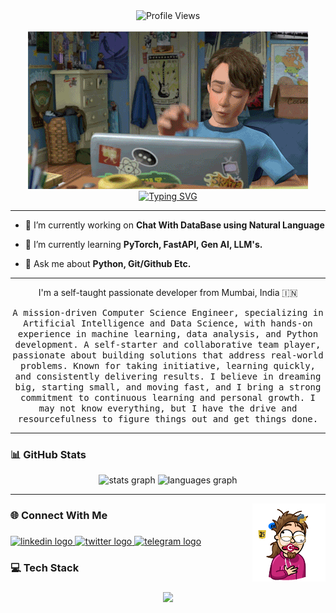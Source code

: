 <!--Profile View Count -->
<div align="center">
  <img src="https://komarev.com/ghpvc/?username=anaskhaann&color=blueviolet" alt="Profile Views" />
</div>

<br clear="both">

<!-- Banner Image -->
<div align="center">
  <img src="img/andy.gif"/>
</div>

<!-- Typing SVG -->
<div align="center">
  <a href="https://git.io/typing-svg">
  <img src="https://readme-typing-svg.herokuapp.com?font=Righteous&duration=3000&pause=500&color=AD42F7&center=true&width=435&height=50&lines=%F0%9F%91%8B+Hello+There;I+am+Mohd+Anas+Khan" alt="Typing SVG" />
  </a>
  <hr>
</div>

<!-- Current Info -->

- 🔭 I’m currently working on **Chat With DataBase using Natural Language**

<!-- - 🎥 I create coding tutorial videos on YouTube at [Channel Name](https://channel link) -->

- 🌱 I’m currently learning **PyTorch, FastAPI, Gen AI, LLM's.**

<!-- - 👨‍💻 All of my projects are available at [Website Name](Website Link) -->

- 💬 Ask me about **Python, Git/Github Etc.**

<!-- - 📫 How to reach me **From the Below Links 👇** -->

<hr>
<!-- Summary -->
<div align="center">

I'm a self-taught passionate developer from Mumbai, India 🇮🇳

</div>

<p align="center">
  <samp>
    A mission-driven Computer Science Engineer, specializing in Artificial Intelligence and Data Science, with hands-on experience in
    machine learning, data analysis, and Python development. A self-starter and collaborative team player, passionate about building
    solutions that address real-world problems. Known for taking initiative, learning quickly, and consistently delivering results. I
    believe in dreaming big, starting small, and moving fast, and I bring a strong commitment to continuous learning and personal
    growth. I may not know everything, but I have the drive and resourcefulness to figure things out and get things done.
  </samp>
</p>

<hr>

<h3 align="left">📊 GitHub Stats</h3>

<div align="center">

  <!-- Github Readme Stats -->
  <img src="https://github-readme-stats.vercel.app/api?username=anaskhaann&hide_title=true&show_icons=true&include_all_commits=false&count_private=false&disable_animations=false&theme=tokyonight&hide_border=true&hide=issues&cache_seconds=43200" height="145" alt="stats graph"/>

  <!-- Github Language Stats -->
  <img src="https://github-readme-stats.vercel.app/api/top-langs?username=anaskhaann&layout=compact&card_width=320&langs_count=4&theme=tokyonight&hide_border=true&custom_title=I%20Code%20In" height="145" alt="languages graph"/>

</div>

<hr>

<!-- Side Image -->
<img align="right" height="125" src="img/side-img.gif"  />

###

<h3 align="left">🌐 Connect With Me</h3>

###

<div align="left">

  <!-- LinkedIn -->
  <a href="https://www.linkedin.com/in/mohd-anas-khan-0a4114205/" target="_blank">
    <img src="https://img.shields.io/static/v1?message=LinkedIn&logo=linkedin&label=&color=0077B5&logoColor=white&labelColor=&style=for-the-badge" height="25" alt="linkedin logo"  />
  </a>

  <!-- Twitter(X) -->
  <a href="https://x.com/khananas29" target="_blank">
    <img src="https://img.shields.io/static/v1?message=X&logo=twitter&label=&color=1DA1F2&logoColor=white&labelColor=&style=for-the-badge" height="25" alt="twitter logo"  />
  </a>

  <!-- Telegram -->
  <a href="https://t.me/khannanas" target="_blank">
    <img src="https://img.shields.io/static/v1?message=Telegram&logo=telegram&label=&color=2CA5E0&logoColor=white&labelColor=&style=for-the-badge" height="25" alt="telegram logo"  />
  </a>
</div>

###

<h3 align="left">💻 Tech Stack</h3>

###

<div align="center">
  
  <img src="https://skillicons.dev/icons?i=html,css,js,python,mongodb,mysql,sqlite,flask,github,git,docker,linux&perline=6" />

</div>
